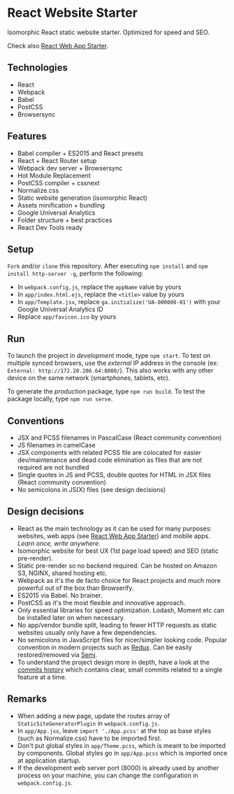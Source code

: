 # React Website Starter

Isomorphic React static website starter. Optimized for speed and SEO.

Check also [React Web App Starter][react-webapp-starter].

## Technologies
* React
* Webpack
* Babel
* PostCSS
* Browsersync

## Features

* Babel compiler + ES2015 and React presets
* React + React Router setup
* Webpack dev server + Browsersync
* Hot Module Replacement
* PostCSS compiler + cssnext
* Normalize.css
* Static website generation (isomorphic React)
* Assets minification + bundling
* Google Universal Analytics
* Folder structure + best practices
* React Dev Tools ready

## Setup

`Fork` and/or `clone` this repository. After executing `npm install` and
`npm install http-server -g`, perform the following:

* In `webpack.config.js`, replace the `appName` value by yours
* In `app/index.html.ejs`, replace the `<title>` value by yours
* In `app/Template.jsx`, replace `ga.initialize('UA-000000-01')` with your Google Universal Analytics ID
* Replace `app/favicon.ico` by yours

## Run

To launch the project in _development_ mode, type `npm start`. To test on multiple synced browsers,
use the _external_ IP address in the console (ex: `External: http://172.20.206.64:8000/`).
This also works with any other device on the same network (smartphones, tablets, etc).

To generate the _production_ package, type `npm run build`. To test the package locally,
type `npm run serve`.

## Conventions

* JSX and PCSS filenames in PascalCase (React community convention)
* JS filenames in camelCase
* JSX components with related PCSS file are colocated for easier dev/maintenance and dead code elimination
as files that are not required are not bundled
* Single quotes in JS and PCSS, double quotes for HTML in JSX files (React community convention)
* No semicolons in JS(X) files (see design decisions)

## Design decisions

* React as the main technology as it can be used for many purposes: websites, web apps
(see [React Web App Starter][react-webapp-starter]) and mobile apps. _Learn once, write anywhere_.
* Isomorphic website for best UX (1st page load speed) and SEO (static pre-render).
* Static pre-render so no backend required. Can be hosted on Amazon S3, NGINX, shared hosting etc.
* Webpack as it's the de facto choice for React projects and much more powerful out of the box than Browserify.
* ES2015 via Babel. No brainer.
* PostCSS as it's the most flexible and innovative approach.
* Only essential libraries for speed optimization. Lodash, Moment etc can be installed later on when necessary.
* No app/vendor bundle split, leading to fewer HTTP requests as static websites usually only have a few dependencies.
* No semicolons in JavaScript files for nicer/simpler looking code. Popular convention in modern projects such as [Redux][redux]. Can be easily restored/removed via [Semi][semi].
* To understand the project design more in depth, have a look at the [commits history][commits-history] which contains clear, small commits related
to a single feature at a time.

## Remarks

* When adding a new page, update the routes array of `StaticSiteGeneratorPlugin` in `webpack.config.js`.
* In `app/App.jsx`, leave `import './App.pcss'` at the top as base styles (such as Normalize.css) have to be imported first.
* Don't put global styles in `app/Theme.pcss`, which is meant to be imported by components. Global styles go in `app/App.pcss`
which is imported once at application startup.
* If the development web server port (8000) is already used by another process on your machine, you can change the configuration in `webpack.config.js`.

[react-webapp-starter]: https://github.com/thibautvs/react-webapp-starter
[commits-history]: https://github.com/thibautvs/react-website-starter/commits/master
[redux]: https://github.com/reactjs/redux
[semi]: https://github.com/yyx990803/semi

